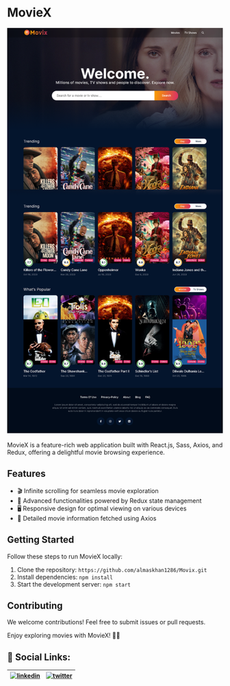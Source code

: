 # MovieX

![Portfolio Preview](src/assets/Movix.png)

MovieX is a feature-rich web application built with React.js, Sass, Axios, and Redux, offering a delightful movie browsing experience.

## Features

- 🎬 Infinite scrolling for seamless movie exploration
- 🌟 Advanced functionalities powered by Redux state management
- 🖥️ Responsive design for optimal viewing on various devices
- 🎥 Detailed movie information fetched using Axios

## Getting Started

Follow these steps to run MovieX locally:

1. Clone the repository: `https://github.com/almaskhan1286/Movix.git`
2. Install dependencies: `npm install`
3. Start the development server: `npm start`

## Contributing

We welcome contributions! Feel free to submit issues or pull requests.

Enjoy exploring movies with MovieX! 🍿🎥


## 🔗 Social Links:

| [![linkedin](https://img.shields.io/badge/linkedin-0A66C2?style=for-the-badge&logo=linkedin&logoColor=white)](https://www.linkedin.com/in/almaskhann/) | [![twitter](https://img.shields.io/badge/twitter-1DA1F2?style=for-the-badge&logo=twitter&logoColor=white)](https://twitter.com/almas_khan1286) |
| --- | --- |